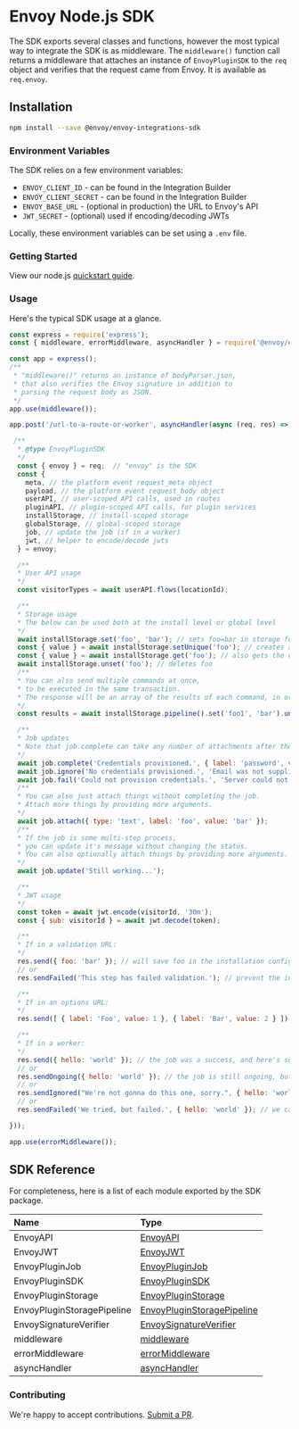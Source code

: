 # Envoy Node.js SDK

The SDK exports several classes and functions, however the most typical way to integrate the SDK is as middleware. The `middleware()` function call returns a middleware that attaches an instance of `EnvoyPluginSDK` to the `req` object and verifies that the request came from Envoy. It is available as `req.envoy`.

## Installation

```bash
npm install --save @envoy/envoy-integrations-sdk
```

### Environment Variables

The SDK relies on a few environment variables:

* `ENVOY_CLIENT_ID` - can be found in the Integration Builder
* `ENVOY_CLIENT_SECRET` - can be found in the Integration Builder
* `ENVOY_BASE_URL` - \(optional in production\) the URL to Envoy's API
* `JWT_SECRET` - \(optional\) used if encoding/decoding JWTs

Locally, these environment variables can be set using a `.env` file.

### Getting Started

View our node.js [quickstart guide](https://developer.envoy.com/dev-hub/docs/nodejs).  

### Usage

Here's the typical SDK usage at a glance.

```javascript
const express = require('express');
const { middleware, errorMiddleware, asyncHandler } = require('@envoy/envoy-integrations-sdk');

const app = express();
/**
 * "middleware()" returns an instance of bodyParser.json,
 * that also verifies the Envoy signature in addition to
 * parsing the request body as JSON.
 */
app.use(middleware());

app.post('/url-to-a-route-or-worker', asyncHandler(async (req, res) => {

 /**
  * @type EnvoyPluginSDK
  */
  const { envoy } = req;  // "envoy" is the SDK
  const {
    meta, // the platform event request_meta object
    payload, // the platform event request_body object
    userAPI, // user-scoped API calls, used in routes
    pluginAPI, // plugin-scoped API calls, for plugin services
    installStorage, // install-scoped storage
    globalStorage, // global-scoped storage
    job, // update the job (if in a worker)
    jwt, // helper to encode/decode jwts
  } = envoy;

  /**
  * User API usage
  */
  const visitorTypes = await userAPI.flows(locationId);

  /**
  * Storage usage
  * The below can be used both at the install level or global level
  */
  await installStorage.set('foo', 'bar'); // sets foo=bar in storage for this install
  const { value } = await installStorage.setUnique('foo'); // creates and returns a unique value for foo
  const { value } = await installStorage.get('foo'); // also gets the current value of foo
  await installStorage.unset('foo'); // deletes foo
  /**
  * You can also send multiple commands at once,
  * to be executed in the same transaction.
  * The response will be an array of the results of each command, in order.
  */
  const results = await installStorage.pipeline().set('foo1', 'bar').unset('foo2').get('foo3').execute();

  /**
  * Job updates
  * Note that job.complete can take any number of attachments after the first argument.
  */
  await job.complete('Credentials provisioned.', { label: 'password', value: 'password' });
  await job.ignore('No credentials provisioned.', 'Email was not supplied.');
  await job.fail('Could not provision credentials.', 'Server could not be reached.');
  /**
  * You can also just attach things without completing the job.
  * Attach more things by providing more arguments.
  */
  await job.attach({ type: 'text', label: 'foo', value: 'bar' });
  /**
  * If the job is some multi-step process,
  * you can update it's message without changing the status.
  * You can also optionally attach things by providing more arguments.
  */
  await job.update('Still working...');

  /**
  * JWT usage
  */
  const token = await jwt.encode(visitorId, '30m');
  const { sub: visitorId } = await jwt.decode(token);

  /**
  * If in a validation URL:
  */
  res.send({ foo: 'bar' }); // will save foo in the installation config.
  // or
  res.sendFailed('This step has failed validation.'); // prevent the installer from progressing.

  /**
  * If in an options URL:
  */
  res.send([ { label: 'Foo', value: 1 }, { label: 'Bar', value: 2 } ]); // display these options in the dropdown.

  /**
  * If in a worker:
  */
  res.send({ hello: 'world' }); // the job was a success, and here's some data about it.
  // or
  res.sendOngoing({ hello: 'world' }); // the job is still ongoing, but here's some data about it.
  // or
  res.sendIgnored("We're not gonna do this one, sorry.", { hello: 'world' }); // doesnt meet the requirements to continue.
  // or
  res.sendFailed('We tried, but failed.', { hello: 'world' }); // we cant continue with this job.

}));

app.use(errorMiddleware());
```

## SDK Reference

For completeness, here is a list of each module exported by the SDK package.

| Name | Type |
| :--- | :--- |
| EnvoyAPI | [EnvoyAPI](envoyapi.md) |
| EnvoyJWT | [EnvoyJWT](envoyjwt.md) |
| EnvoyPluginJob | [EnvoyPluginJob](envoypluginjob.md) |
| EnvoyPluginSDK | [EnvoyPluginSDK](envoypluginsdk.md) |
| EnvoyPluginStorage | [EnvoyPluginStorage](envoypluginstorage.md) |
| EnvoyPluginStoragePipeline | [EnvoyPluginStoragePipeline](envoypluginstoragepipeline.md) |
| EnvoySignatureVerifier | [EnvoySignatureVerifier](envoysignatureverifier.md) |
| middleware | [middleware](middleware.md) |
| errorMiddleware | [errorMiddleware](errormiddleware.md) |
| asyncHandler | [asyncHandler](asynchandler.md) |

### Contributing

We're happy to accept contributions. [Submit a PR](https://github.com/envoy/envoy-integrations-sdk-nodejs/pulls).
